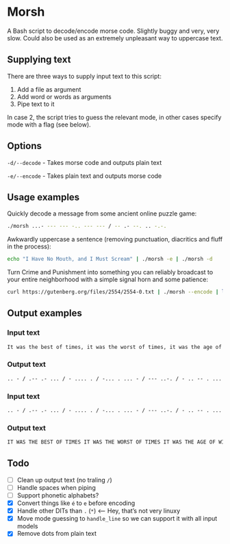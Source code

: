 # Morsh

A Bash script to decode/encode morse code. Slightly buggy and very, very slow. Could also be used as an extremely unpleasant way to uppercase text.

## Supplying text

There are three ways to supply input text to this script:

  1) Add a file as argument
  2) Add word or words as arguments
  3) Pipe text to it

In case 2, the script tries to guess the relevant mode, in other cases specify mode with a flag (see below).

## Options

`-d/--decode` - Takes morse code and outputs plain text

`-e/--encode` - Takes plain text and outputs morse code

## Usage examples

Quickly decode a message from some ancient online puzzle game:

```bash
./morsh ...- --- --- -.. --- --- / -- .- --. .. -.-.
```

Awkwardly uppercase a sentence (removing punctuation, diacritics and fluff in the process):

```bash
echo "I Have No Mouth, and I Must Scream" | ./morsh -e | ./morsh -d
```

Turn Crime and Punishment into something you can reliably broadcast to your entire neighborhood with a simple signal horn and some patience:

```bash
curl https://gutenberg.org/files/2554/2554-0.txt | ./morsh --encode | less
```

## Output examples

### Input text

```txt
It was the best of times, it was the worst of times, it was the age of wisdom, it was the age of foolishness, it was the epoch of belief, it was the epoch of incredulity, it was the season of Light, it was the season of Darkness, it was the spring of hope, it was the winter of despair, we had everything before us, we had nothing before us, we were all going direct to Heaven, we were all going direct the other way – in short, the period was so far like the present period, that some of its noisiest authorities insisted on its being received, for good or for evil, in the superlative degree of comparison only.
```

### Output text

```txt
.. - / .-- .- ... / - .... . / -... . ... - / --- ..-. / - .. -- . ...  / .. - / .-- .- ... / - .... . / .-- --- .-. ... - / --- ..-. / - .. -- . ...  / .. - / .-- .- ... / - .... . / .- --. . / --- ..-. / .-- .. ... -.. --- --  / .. - / .-- .- ... / - .... . / .- --. . / --- ..-. / ..-. --- --- .-.. .. ... .... -. . ... ...  / .. - / .-- .- ... / - .... . / . .--. --- -.-. .... / --- ..-. / -... . .-.. .. . ..-.  / .. - / .-- .- ... / - .... . / . .--. --- -.-. .... / --- ..-. / .. -. -.-. .-. . -.. ..- .-.. .. - -.--  / .. - / .-- .- ... / - .... . / ... . .- ... --- -. / --- ..-. / .-.. .. --. .... -  / .. - / .-- .- ... / - .... . / ... . .- ... --- -. / --- ..-. / -.. .- .-. -.- -. . ... ...  / .. - / .-- .- ... / - .... . / ... .--. .-. .. -. --. / --- ..-. / .... --- .--. .  / .. - / .-- .- ... / - .... . / .-- .. -. - . .-. / --- ..-. / -.. . ... .--. .- .. .-.  / .-- . / .... .- -.. / . ...- . .-. -.-- - .... .. -. --. / -... . ..-. --- .-. . / ..- ...  / .-- . / .... .- -.. / -. --- - .... .. -. --. / -... . ..-. --- .-. . / ..- ...  / .-- . / .-- . .-. . / .- .-.. .-.. / --. --- .. -. --. / -.. .. .-. . -.-. - / - --- / .... . .- ...- . -.  / .-- . / .-- . .-. . / .- .-.. .-.. / --. --- .. -. --. / -.. .. .-. . -.-. - / - .... . / --- - .... . .-. / .-- .- -.-- /  / .. -. / ... .... --- .-. -  / - .... . / .--. . .-. .. --- -.. / .-- .- ... / ... --- / ..-. .- .-. / .-.. .. -.- . / - .... . / .--. .-. . ... . -. - / .--. . .-. .. --- -..  / - .... .- - / ... --- -- . / --- ..-. / .. - ... / -. --- .. ... .. . ... - / .- ..- - .... --- .-. .. - .. . ... / .. -. ... .. ... - . -.. / --- -. / .. - ... / -... . .. -. --. / .-. . -.-. . .. ...- . -..  / ..-. --- .-. / --. --- --- -.. / --- .-. / ..-. --- .-. / . ...- .. .-..  / .. -. / - .... . / ... ..- .--. . .-. .-.. .- - .. ...- . / -.. . --. .-. . . / --- ..-. / -.-. --- -- .--. .- .-. .. ... --- -. / --- -. .-.. -.-- ./
```

### Input text

```txt
.. - / .-- .- ... / - .... . / -... . ... - / --- ..-. / - .. -- . ...  / .. - / .-- .- ... / - .... . / .-- --- .-. ... - / --- ..-. / - .. -- . ...  / .. - / .-- .- ... / - .... . / .- --. . / --- ..-. / .-- .. ... -.. --- --  / .. - / .-- .- ... / - .... . / .- --. . / --- ..-. / ..-. --- --- .-.. .. ... .... -. . ... ...  / .. - / .-- .- ... / - .... . / . .--. --- -.-. .... / --- ..-. / -... . .-.. .. . ..-.  / .. - / .-- .- ... / - .... . / . .--. --- -.-. .... / --- ..-. / .. -. -.-. .-. . -.. ..- .-.. .. - -.--  / .. - / .-- .- ... / - .... . / ... . .- ... --- -. / --- ..-. / .-.. .. --. .... -  / .. - / .-- .- ... / - .... . / ... . .- ... --- -. / --- ..-. / -.. .- .-. -.- -. . ... ...  / .. - / .-- .- ... / - .... . / ... .--. .-. .. -. --. / --- ..-. / .... --- .--. .  / .. - / .-- .- ... / - .... . / .-- .. -. - . .-. / --- ..-. / -.. . ... .--. .- .. .-.  / .-- . / .... .- -.. / . ...- . .-. -.-- - .... .. -. --. / -... . ..-. --- .-. . / ..- ...  / .-- . / .... .- -.. / -. --- - .... .. -. --. / -... . ..-. --- .-. . / ..- ...  / .-- . / .-- . .-. . / .- .-.. .-.. / --. --- .. -. --. / -.. .. .-. . -.-. - / - --- / .... . .- ...- . -.  / .-- . / .-- . .-. . / .- .-.. .-.. / --. --- .. -. --. / -.. .. .-. . -.-. - / - .... . / --- - .... . .-. / .-- .- -.-- /  / .. -. / ... .... --- .-. -  / - .... . / .--. . .-. .. --- -.. / .-- .- ... / ... --- / ..-. .- .-. / .-.. .. -.- . / - .... . / .--. .-. . ... . -. - / .--. . .-. .. --- -..  / - .... .- - / ... --- -- . / --- ..-. / .. - ... / -. --- .. ... .. . ... - / .- ..- - .... --- .-. .. - .. . ... / .. -. ... .. ... - . -.. / --- -. / .. - ... / -... . .. -. --. / .-. . -.-. . .. ...- . -..  / ..-. --- .-. / --. --- --- -.. / --- .-. / ..-. --- .-. / . ...- .. .-..  / .. -. / - .... . / ... ..- .--. . .-. .-.. .- - .. ...- . / -.. . --. .-. . . / --- ..-. / -.-. --- -- .--. .- .-. .. ... --- -. / --- -. .-.. -.-- ./
```

### Output text

```txt
IT WAS THE BEST OF TIMES IT WAS THE WORST OF TIMES IT WAS THE AGE OF WISDOM IT WAS THE AGE OF FOOLISHNESS IT WAS THE EPOCH OF BELIEF IT WAS THE EPOCH OF INCREDULITY IT WAS THE SEASON OF LIGHT IT WAS THE SEASON OF DARKNESS IT WAS THE SPRING OF HOPE IT WAS THE WINTER OF DESPAIR WE HAD EVERYTHING BEFORE US WE HAD NOTHING BEFORE US WE WERE ALL GOING DIRECT TO HEAVEN WE WERE ALL GOING DIRECT THE OTHER WAY  IN SHORT THE PERIOD WAS SO FAR LIKE THE PRESENT PERIOD THAT SOME OF ITS NOISIEST AUTHORITIES INSISTED ON ITS BEING RECEIVED FOR GOOD OR FOR EVIL IN THE SUPERLATIVE DEGREE OF COMPARISON ONLY
```

## Todo

- [ ] Clean up output text (no traling `/`)
- [ ] Handle spaces when piping
- [ ] Support phonetic alphabets?
- [x] Convert things like `é` to `e` before encoding
- [x] Handle other DITs than `.` (`*`) <-- Hey, that’s not very linuxy
- [x] Move mode guessing to `handle_line` so we can support it with all input models
- [x] Remove dots from plain text
